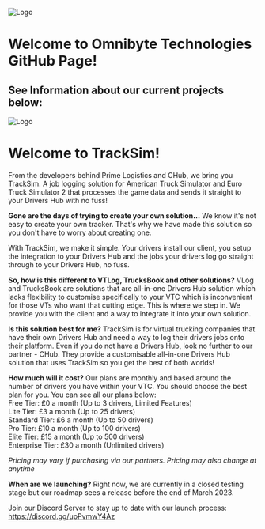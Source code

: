![Logo](https://i.imgur.com/5hBWXGU.png)
# Welcome to Omnibyte Technologies GitHub Page!

## See Information about our current projects below:

![Logo](https://nathanpowell.uk/img/ZEWO9/lixAHIFU44.png/raw)
# Welcome to TrackSim!

From the developers behind Prime Logistics and CHub, we bring you TrackSim.
A job logging solution for American Truck Simulator and Euro Truck Simulator 2 that processes the game data and sends it straight to your Drivers Hub with no fuss!

**Gone are the days of trying to create your own solution...**
We know it's not easy to create your own tracker. That's why we have made this solution so you don't have to worry about creating one.

With TrackSim, we make it simple. Your drivers install our client, you setup the integration to your Drivers Hub and the jobs your drivers log go straight through to your Drivers Hub, no fuss.

**So, how is this different to VTLog, TrucksBook and other solutions?**
VLog and TrucksBook are solutions that are all-in-one Drivers Hub solution which lacks flexibility to customise specifically to your VTC which is inconvenient for those VTs who want that cutting edge. This is where we step in. We provide you with the client and a way to integrate it into your own solution.

**Is this solution best for me?**
TrackSim is for virtual trucking companies that have their own Drivers Hub and need a way to log their drivers jobs onto their platform.
Even if you do not have a Drivers Hub, look no further to our partner - CHub. They provide a customisable all-in-one Drivers Hub solution that uses TrackSim so you get the best of both worlds!

**How much will it cost?**
Our plans are monthly and based around the number of drivers you have within your VTC. You should choose the best plan for you. You can see all our plans below:  
Free Tier: £0 a month (Up to 3 drivers, Limited Features)  
Lite Tier: £3 a month (Up to 25 drivers)  
Standard Tier: £6 a month (Up to 50 drivers)  
Pro Tier: £10 a month (Up to 100 drivers)  
Elite Tier: £15 a month (Up to 500 drivers)  
Enterprise Tier: £30 a month (Unlimited drivers)

*Pricing may vary if purchasing via our partners. Pricing may also change at anytime*

**When are we launching?**
Right now, we are currently in a closed testing stage but our roadmap sees a release before the end of March 2023.

Join our Discord Server to stay up to date with our launch process: https://discord.gg/upPvmwY4Az
